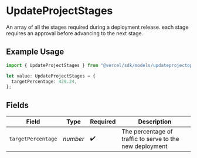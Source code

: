 # UpdateProjectStages

An array of all the stages required during a deployment release. each stage requires an approval before advancing to the next stage.

## Example Usage

```typescript
import { UpdateProjectStages } from "@vercel/sdk/models/updateprojectop.js";

let value: UpdateProjectStages = {
  targetPercentage: 429.24,
};
```

## Fields

| Field                                                    | Type                                                     | Required                                                 | Description                                              |
| -------------------------------------------------------- | -------------------------------------------------------- | -------------------------------------------------------- | -------------------------------------------------------- |
| `targetPercentage`                                       | *number*                                                 | :heavy_check_mark:                                       | The percentage of traffic to serve to the new deployment |
